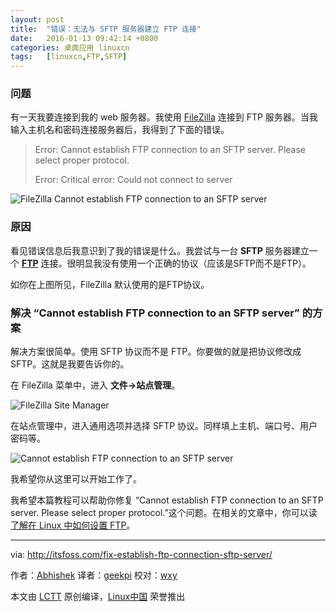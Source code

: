 ```yaml
---
layout: post
title:	"错误：无法与 SFTP 服务器建立 FTP 连接"
date:	2016-01-13 09:42:14 +0800 
categories:	桌面应用 linuxcn 
tags:	[linuxcn,FTP,SFTP]
---
```



### 问题


有一天我要连接到我的 web 服务器。我使用 [FileZilla](https://filezilla-project.org/) 连接到 FTP 服务器。当我输入主机名和密码连接服务器后，我得到了下面的错误。



> 
> Error: Cannot establish FTP connection to an SFTP server. Please select proper protocol.
> 
> 
> Error: Critical error: Could not connect to server
> 
> 
> 


![FileZilla Cannot establish FTP connection to an SFTP server](/Asserts/Images//attachment/album/201601/13/094223vvavxzhtmthq80xk.jpg)


### 原因


看见错误信息后我意识到了我的错误是什么。我尝试与一台 **SFTP** 服务器建立一个 **[FTP](https://en.wikipedia.org/wiki/File_Transfer_Protocol)** 连接。很明显我没有使用一个正确的协议（应该是SFTP而不是FTP）。


如你在上图所见，FileZilla 默认使用的是FTP协议。


### 解决 “Cannot establish FTP connection to an SFTP server” 的方案


解决方案很简单。使用 SFTP 协议而不是 FTP。你要做的就是把协议修改成 SFTP。这就是我要告诉你的。


在 FileZilla 菜单中，进入 **文件->站点管理**。


![FileZilla Site Manager](/Asserts/Images//attachment/album/201601/13/094224wva4rt64t2dtqhov.jpg)


在站点管理中，进入通用选项并选择 SFTP 协议。同样填上主机、端口号、用户密码等。


![Cannot establish FTP connection to an SFTP server](/Asserts/Images//attachment/album/201601/13/094225ohkbmvhubjzppbua.png)


我希望你从这里可以开始工作了。


我希望本篇教程可以帮助你修复 “Cannot establish FTP connection to an SFTP server. Please select proper protocol.”这个问题。在相关的文章中，你可以读[了解在 Linux 中如何设置 FTP](http://itsfoss.com/set-ftp-server-linux/)。




---


via: <http://itsfoss.com/fix-establish-ftp-connection-sftp-server/>


作者：[Abhishek](http://itsfoss.com/author/abhishek/) 译者：[geekpi](https://github.com/geekpi) 校对：[wxy](https://github.com/wxy)


本文由 [LCTT](https://github.com/LCTT/TranslateProject) 原创编译，[Linux中国](https://linux.cn/) 荣誉推出
